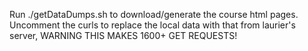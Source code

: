 Run ./getDataDumps.sh to download/generate the course html pages. Uncomment the curls to replace the local data with that from laurier's server, WARNING THIS MAKES 1600+ GET REQUESTS!
